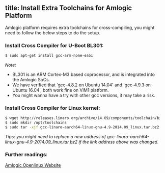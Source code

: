 title: Install Extra Toolchains for Amlogic Platform
---

Amlogic platform requires extra toolchains for cross-compiling, you might need to follow the below steps to do the setup.

### Install Cross Compiler for U-Boot BL301:
```sh
$ sudo apt-get install gcc-arm-none-eabi
```

*Note:*
* BL301 is an ARM Cortex-M3 based coprocessor, and is integrated into the Amlogic SoCs.
* We have verified that 'gcc-4.8.2 on Ubuntu 14.04' and 'gcc-4.9.3 on Ubuntu 16.04', both work fine on VIM1 platform.
* You might wanna have a try with other gcc versions, it may take a risk.

### Install Cross Compiler for Linux kernel:
```sh
$ wget http://releases.linaro.org/archive/14.09/components/toolchain/binaries/gcc-linaro-aarch64-linux-gnu-4.9-2014.09_linux.tar.bz2
$ sudo mkdir /opt/toolchains
$ sudo tar -xjf gcc-linaro-aarch64-linux-gnu-4.9-2014.09_linux.tar.bz2 -C /opt/toolchains
```

*Tips: you might need to replace a new address of gcc-linaro-aarch64-linux-gnu-4.9-2014.09_linux.tar.bz2 if the link address above was changed.*

### Further readings:
[Amlogic Openlinux Website](http://openlinux.amlogic.com/)
